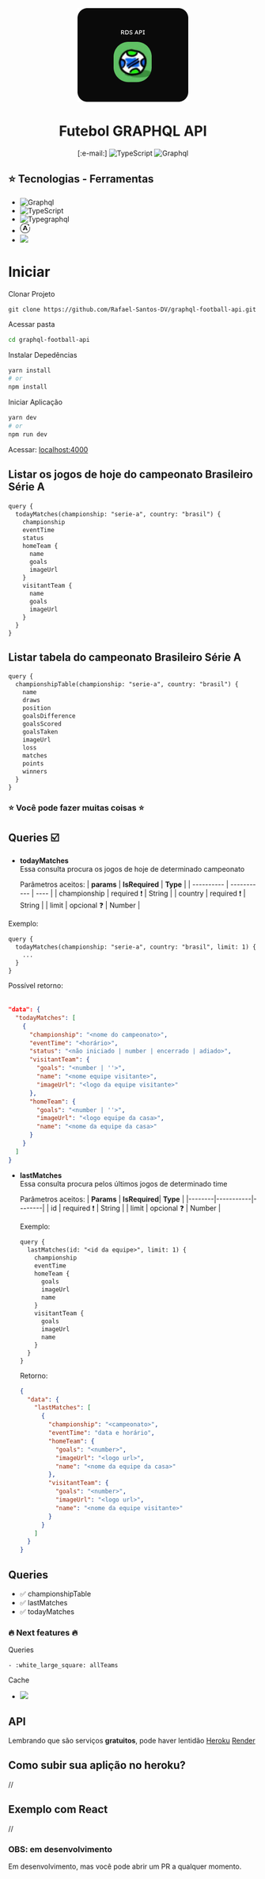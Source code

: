 <div align="center">
  <img src="/.github/assets/LOGO-RDS-API.png" />
</div>

<div align="center">
  <h1>Futebol GRAPHQL API</h1>
</div>
<div align="center">
  [:e-mail:]
  <img src="https://img.shields.io/static/v1?label=TypeScript&message=100%&color=green&labelColor=blue" alt="TypeScript" />

  <img src="https://img.shields.io/static/v1?label=GRAPHQL&message=V&color=green&labelColor=D70D95" alt="Graphql" />
</div>

## :star: Tecnologias - Ferramentas

- <img width="20px" src="https://graphql.org/img/logo.svg" alt="Graphql" />

- <img width="20px" src="https://rafaelsantos-dev.netlify.app/static/media/file_type_typescript_official_icon.a4675187b2d19ba3409b859297dff9da.svg" alt="TypeScript" />

- <img width="20px" src="https://typegraphql.com/img/logo.png" alt="Typegraphql" />

- <img width="20px" src="/.github/assets/apollo-server.png" alt="Apollo Server" />

- <img width="20px" src="https://user-images.githubusercontent.com/10379601/29446482-04f7036a-841f-11e7-9872-91d1fc2ea683.png" />

# Iniciar

Clonar Projeto

```
git clone https://github.com/Rafael-Santos-DV/graphql-football-api.git
```

Acessar pasta

```bash
cd graphql-football-api
```

Instalar Depedências

```bash
yarn install
# or
npm install
```

Iniciar Aplicação

```bash
yarn dev
# or
npm run dev
```

Acessar: [localhost:4000](http://locahost:4000)

## Listar os jogos de hoje do campeonato **Brasileiro Série A**

```gql
query {
  todayMatches(championship: "serie-a", country: "brasil") {
    championship
    eventTime
    status
    homeTeam {
      name
      goals
      imageUrl
    }
    visitantTeam {
      name
      goals
      imageUrl
    }
  }
}
```

## Listar tabela do campeonato **Brasileiro Série A**

```gql
query {
  championshipTable(championship: "serie-a", country: "brasil") {
    name
    draws
    position
    goalsDifference
    goalsScored
    goalsTaken
    imageUrl
    loss
    matches
    points
    winners
  }
}
```

### :star: Você pode fazer muitas coisas :star:

## **Queries** :ballot_box_with_check:

- **todayMatches** \
   Essa consulta procura os jogos de hoje de determinado campeonato

  Parâmetros aceitos:
  | **params** | **IsRequired** | **Type** |
  | ---------- | ----------- | ---- |
  | championship | required :exclamation: | String |
  | country | required :exclamation: | String |
  | limit | opcional :question: | Number |

Exemplo:

```gql
query {
  todayMatches(championship: "serie-a", country: "brasil", limit: 1) {
    ...
  }
}
```

Possível retorno:

```json

"data": {
  "todayMatches": [
    {
      "championship": "<nome do campeonato>",
      "eventTime": "<horário>",
      "status": "<não iniciado | number | encerrado | adiado>",
      "visitantTeam": {
        "goals": "<number | ''>",
        "name": "<nome equipe visitante>",
        "imageUrl": "<logo da equipe visitante>"
      },
      "homeTeam": {
        "goals": "<number | ''>",
        "imageUrl": "<logo equipe da casa>",
        "name": "<nome da equipe da casa>"
      }
    }
  ]
}

```

- **lastMatches** \
   Essa consulta procura pelos últimos jogos de determinado time

  Parâmetros aceitos:
  | **Params** | **IsRequired**| **Type** |
  |--------|-----------|--------|
  | id | required :exclamation: | String |
  | limit | opcional :question: | Number |

  Exemplo:

  ```gql
  query {
    lastMatches(id: "<id da equipe>", limit: 1) {
      championship
      eventTime
      homeTeam {
        goals
        imageUrl
        name
      }
      visitantTeam {
        goals
        imageUrl
        name
      }
    }
  }
  ```

  Retorno:

  ```json
  {
    "data": {
      "lastMatches": [
        {
          "championship": "<campeonato>",
          "eventTime": "data e horário",
          "homeTeam": {
            "goals": "<number>",
            "imageUrl": "<logo url>",
            "name": "<nome da equipe da casa>"
          },
          "visitantTeam": {
            "goals": "<number>",
            "imageUrl": "<logo url>",
            "name": "<nome da equipe visitante>"
          }
        }
      ]
    }
  }
  ```

## Queries

- :white_check_mark: championshipTable
- :white_check_mark: lastMatches
- :white_check_mark: todayMatches

### :fire: **Next features** :fire:

Queries

    - :white_large_square: allTeams

Cache

- <img width="60px" src="https://redis.com/wp-content/themes/wpx/assets/images/logo-redis-white.svg?auto=webp&quality=85,75&width=100">

## API

Lembrando que são serviços **gratuitos**, pode haver lentidão
[Heroku](https://football-api-graphql.herokuapp.com/)
[Render](https://api-graphql.onrender.com/)

## Como subir sua aplição no heroku?

//

## Exemplo com React

//

### OBS: em desenvolvimento

Em desenvolvimento, mas você pode abrir um PR a qualquer momento.
